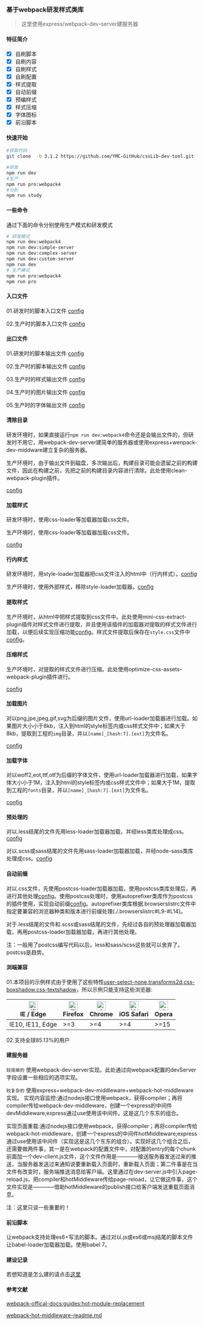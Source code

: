 ### 基于webpack研发样式类库

> 这里使用express/webpack-dev-server建服务器


#### 特征简介

- [x] 自刷脚本
- [x] 自刷内容
- [x] 自刷样式
- [x] 自刷配置
- [x] 样式提取
- [x] 自动前缀
- [x] 预编样式
- [x] 样式压缩
- [x] 字体图标
- [x] 前沿脚本

#### 快速开始
```sh
#获取代码
git clone  -b 3.1.2 https://github.com/YMC-GitHub/cssLib-dev-tool.git

#研发
npm run dev
#生产
npm run pro:webpack4
#分析
npm run study
```

#### 一些命令

通过下面的命令分别使用生产模式和研发模式
```sh
# 研发模式
npm run dev:webpack4
npm run dev:simple-server
npm run dev:complex-server
npm run dev:custom-server
npm run dev
# 生产模式
npm run pro:webpack4
npm run pro
```

#### 入口文件

01.研发时的脚本入口文件 [config](./build/webpack.config.js#L35)

02.生产时的脚本入口文件 [config](./build/webpack.config.js#L35)


#### 出口文件

01.研发时的脚本输出文件 [config](./build/webpack.config.js#L37-#L43)

02.生产时的脚本输出文件 [config](./build/webpack.config.js#L37-#L43)

03.生产时的样式输出文件 [config](./build/webpack.config.js#L84-#L92)

04.生产时的图片输出文件 [config](./build/webpack.config.js#L146-#L153)

05.生产时的字体输出文件 [config](./build/webpack.config.js#L155-#L162)


#### 清除目录

研发环境时，如果直接运行`npm run dev:webpack4`命令还是会输出文件的，但研发时不用它，用webpack-dev-server建简单的服务器或使用express+wenpack-dev-middware建立复杂的服务器。

生产环境时，由于输出文件到磁盘，多次输出后，构建目录可能会遗留之前的构建文件，因此在构建之前，先把之前的构建目录内容进行清除。此处使用clean-webpack-plugin插件。

[config](./build/webpack.config.js#L73-#L75)

#### 加载样式

研发环境时，使用css-loader等加载器加载css文件。

生产环境时，使用css-loader等加载器加载css文件。

[config](./build/webpack.config.js#L118)

#### 行内样式

研发环境时，用style-loader加载器把css文件注入的html中（行内样式）。[config](./build/webpack.config.js#L118)

生产环境时，使用外部样式，移除style-loader加载器。[config](./build/webpack.config.js#L126-#L127)


#### 提取样式

生产环境时，从html中把样式提取到css文件中。此处使用mini-css-extract-plugin插件对样式文件进行提取，并且使用该插件的加载器对提取的样式文件进行加载，以便后续实现压缩功能[config](./build/webpack.config.js#L121-#L127)。样式文件提取后保存在`style.css`文件中[config](./build/webpack.config.js#L83-#L92)。


#### 压缩样式

生产环境时，对提取的样式文件进行压缩。此处使用optimize-css-assets-webpack-plugin插件进行。

[config](./build/webpack.config.js#L83-#L92)


#### 加载图片

对以png,jpe,jpeg,gif,svg为后缀的图片文件，使用url-loader加载器进行加载。如果图片大小小于8kb，注入到html的style标签内或css样式文件中；如果大于8kb，提取到工程的`img`目录，并以`[name]_[hash:7].[ext]`为文件名。

[config](./build/webpack.config.js#L146-#L153)

#### 加载字体

对以woff2,eot,ttf,otf为后缀的字体文件，使用url-loader加载器进行加载，如果字体大小小于1M，注入到html的style标签内或css样式文件中；如果大于1M，提取到工程的`fonts`目录，并以`[name]_[hash:7].[ext]`为文件名。

 [config](./build/webpack.config.js#L155-#L162)


#### 预处理的

对以.less结尾的文件先用less-loader加载器加载，并经less类库处理成css。 [config](./build/webpack.config.js#L119)

对以.scss或sass结尾的文件先用sass-loader加载器加载，并经node-sass类库处理成css。[config](./build/webpack.config.js#L120)



#### 自动前缀

对以.css文件，先使用postcss-loader加载器加载，使用postcss类库处理后，再进行其他处理[config](./build/webpack.config.js#L118)。使用postcss处理时，使用autoprefixer类库作为postcss的插件使用，实现自动前缀[config](./postcss.config.js#L3)。autoprefixer类库根据.browserslistrc文件中指定要兼容的浏览器种类和版本进行前缀处理(./.browserslistrc#L9-#L14)。

对于.less结尾的文件和.scss或sass结尾的文件，先经过各自的预处理器加载器加载，再用postcss-loader加载器加载，再进行其他处理。

注：一般用了postcss编写代码以后，less和sass/scss这些就可以舍弃了。postcss是趋势。


#### 浏端兼容

01.本项目的示例样式由于使用了这些特性[user-select-none,transforms2d,css-boxshadow,css-textshadow](http://www.iwanttouse.com/#user-select-none,transforms2d,css-boxshadow,css-textshadow)，所以示例只能支持这些浏览器:

<div align=center>

| [<img src="https://raw.githubusercontent.com/alrra/browser-logos/master/src/edge/edge_48x48.png" alt="IE / Edge" width="24px" height="24px" />](http://godban.github.io/browsers-support-badges/)</br>IE / Edge | [<img src="https://raw.githubusercontent.com/alrra/browser-logos/master/src/firefox/firefox_48x48.png" alt="Firefox" width="24px" height="24px" />](http://godban.github.io/browsers-support-badges/)</br>Firefox | [<img src="https://raw.githubusercontent.com/alrra/browser-logos/master/src/chrome/chrome_48x48.png" alt="Chrome" width="24px" height="24px" />](http://godban.github.io/browsers-support-badges/)</br>Chrome | [<img src="https://raw.githubusercontent.com/alrra/browser-logos/master/src/safari-ios/safari-ios_48x48.png" alt="iOS Safari" width="24px" height="24px" />](http://godban.github.io/browsers-support-badges/)</br>iOS Safari | [<img src="https://raw.githubusercontent.com/alrra/browser-logos/master/src/opera/opera_48x48.png" alt="Opera" width="24px" height="24px" />](http://godban.github.io/browsers-support-badges/)</br>Opera |
| --------- | --------- | --------- | --------- | --------- |
| IE10, IE11, Edge| >=3| >=4| >=4| >=15

</div>

02.支持全球85.13%的用户

#### 建服务器

`较简单的`
使用webpack-dev-server实现。此处通过向webpack配置的devServer字段设置一些相应的选项实现。

`较复杂的`
使用express+webpack-dev-middleware+webpack-hot-middleware实现。
实现内容监控:通过nodejs接口使用webpack，获得compiler；再将compiler传给webpack-dev-middleware，创建一个express的中间件devMiddleware;express通过use使用该中间件。这是这几个东东的组合。

实现页面重载:通过nodejs接口使用webpack，获得compiler；再将compiler传给webpack-hot-middleware，创建一个express的中间件hotMiddleware;express通过use使用该中间件（实现这是这几个东东的组合）。实现好这几个组合之后，还需要做两件事，其一是在webpack的配置文件中，对配置的entry的每个chunk前面加一个dev-client.js文件，这个文件作用是————接送服务器发送过来的推送，当服务器发送过来通知说要重新载入页面时，重新载入页面；第二件事是在当文件有改变时，服务端推送消息给客户端。这里通过在dev-server.js中引入page-reload.js，把compiler和hotMiddleware传给page-reload，让它做这件事，这个文件实现是————借助hotMiddleware的publish接口给客户端发送重载页面消息。

注：这里只谈一些重要的！

#### 前沿脚本

让webpack支持处理es6+写法的脚本。通过对以.js或es6或msj结尾的脚本文件让babel-loader加载器加载。使用babel 7。

#### 建设记录

若想知道是怎么建的请点击[这里](./how-to-build.md)

#### 参考文献
[webpack-offical-docs:guides:hot-module-replacement](https://webpack.js.org/guides/hot-module-replacement/)

[webpack-hot-middleware-readme.md](https://github.com/webpack-contrib/webpack-hot-middleware)
